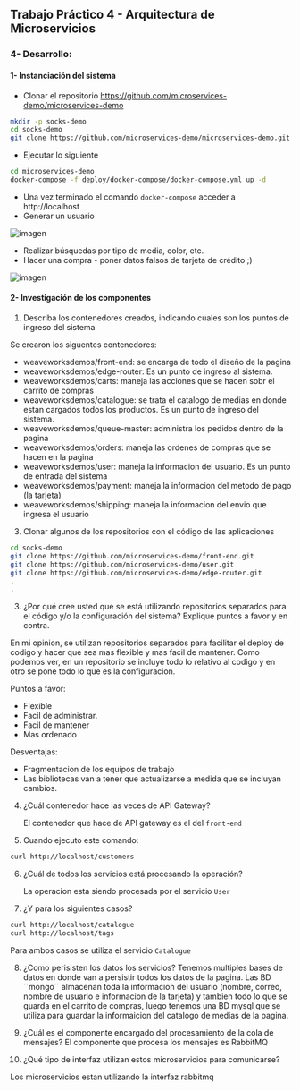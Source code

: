 ## Trabajo Práctico 4 - Arquitectura de Microservicios

### 4- Desarrollo:


#### 1- Instanciación del sistema
- Clonar el repositorio https://github.com/microservices-demo/microservices-demo
```bash
mkdir -p socks-demo
cd socks-demo
git clone https://github.com/microservices-demo/microservices-demo.git
```
- Ejecutar lo siguiente
```bash
cd microservices-demo
docker-compose -f deploy/docker-compose/docker-compose.yml up -d
```
- Una vez terminado el comando `docker-compose` acceder a http://localhost
- Generar un usuario

![imagen](https://user-images.githubusercontent.com/48757979/136665655-6509b1f2-c19e-4351-89fc-1ba2103e587c.png)

- Realizar búsquedas por tipo de media, color, etc.
- Hacer una compra - poner datos falsos de tarjeta de crédito ;)

![imagen](https://user-images.githubusercontent.com/48757979/136665666-e1025f2f-d3fe-4533-a57b-6f722056bf4d.png)


#### 2- Investigación de los componentes
1. Describa los contenedores creados, indicando cuales son los puntos de ingreso del sistema

Se crearon los siguentes contenedores:

- weaveworksdemos/front-end: se encarga de todo el diseño de la pagina  
- weaveworksdemos/edge-router: Es un punto de ingreso al sistema.
- weaveworksdemos/carts: maneja las acciones que se hacen sobr el carrito de compras
- weaveworksdemos/catalogue: se trata el catalogo de medias en donde estan cargados todos los productos. Es un punto de ingreso del sistema.
- weaveworksdemos/queue-master: administra los pedidos dentro de la pagina
- weaveworksdemos/orders: maneja las ordenes de compras que se hacen en la pagina
- weaveworksdemos/user: maneja la informacion del usuario. Es un punto de entrada del sistema
- weaveworksdemos/payment: maneja la informacion del metodo de pago (la tarjeta)
- weaveworksdemos/shipping: maneja la informacion del envio que ingresa el usuario

3. Clonar algunos de los repositorios con el código de las aplicaciones
```bash
cd socks-demo
git clone https://github.com/microservices-demo/front-end.git
git clone https://github.com/microservices-demo/user.git
git clone https://github.com/microservices-demo/edge-router.git
.
.
```
3. ¿Por qué cree usted que se está utilizando repositorios separados para el código y/o la configuración del sistema? Explique puntos a favor y en contra.

En mi opinion, se utilizan repositorios separados para facilitar el deploy de codigo y hacer que sea mas flexible y mas facil de mantener. Como podemos ver, en un repositorio se incluye todo lo relativo al codigo y en otro se pone todo lo que es la configuracion. 

Puntos a favor: 
- Flexible
- Facil de administrar.
- Facil de mantener
- Mas ordenado 

Desventajas:
- Fragmentacion de los equipos de trabajo
- Las bibliotecas van a tener que actualizarse a medida que se incluyan cambios. 

4. ¿Cuál contenedor hace las veces de API Gateway?

   El contenedor que hace de API gateway es el del ```front-end```

5. Cuando ejecuto este comando:
```bash
curl http://localhost/customers
```
6. ¿Cuál de todos los servicios está procesando la operación?

    La operacion esta siendo procesada por el servicio ```User```

7. ¿Y para los siguientes casos?
```bash
curl http://localhost/catalogue
curl http://localhost/tags
```

Para ambos casos se utiliza el servicio ```Catalogue```

8. ¿Como perisisten los datos los servicios?
    Tenemos multiples bases de datos en donde van a persistir todos los datos de la pagina. Las BD ´´ḿongo´´ almacenan    toda la informacion del usuario (nombre, correo, nombre de usuario e informacion de la tarjeta) y tambien todo lo que se guarda en el carrito de compras, luego tenemos una BD mysql que se utiliza para guardar la informaicion del catalogo de medias de la pagina. 

9. ¿Cuál es el componente encargado del procesamiento de la cola de mensajes?
   El componente que procesa los mensajes es RabbitMQ

10. ¿Qué tipo de interfaz utilizan estos microservicios para comunicarse?

Los microservicios estan utilizando la interfaz rabbitmq
